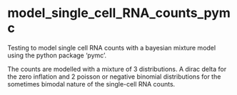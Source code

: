 # model_single_cell_RNA_counts_pymc

Testing to model single cell RNA counts with a bayesian mixture model using the python package ‘pymc’.

The counts are modelled with a mixture of 3 distributions.
A dirac delta for the zero inflation and 2 poisson or negative binomial distributions for the sometimes bimodal nature of the single-cell RNA counts.

